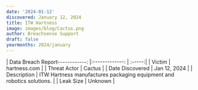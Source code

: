 ```yaml
---
date: '2024-01-12'
discovered: January 12, 2024
title: ITW Hartness
image: images/blog/Cactus.png
author: Breachsense Support
draft: false
yearmonths: 2024/january
---
```


| Data Breach Report------------:     |:-------------:    | :-----:|
| Victim      | hartness.com      | 
| Threat Actor      | Cactus      | 
| Date Discovered      | Jan 12, 2024      | 
| Description      | ITW Hartness manufactures packaging equipment and robotics solutions.      | 
| Leak Size      | Unknown      | 

